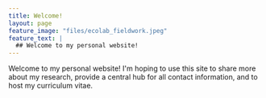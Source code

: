 ```yaml
---
title: Welcome! 
layout: page
feature_image: "files/ecolab_fieldwork.jpeg"
feature_text: |
  ## Welcome to my personal website!
---
```


Welcome to my personal website! I'm hoping to use this site to share more about my research, provide a central hub for all contact information, and to host my curriculum vitae.
